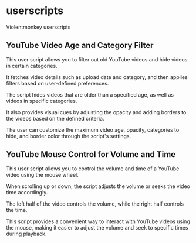 # userscripts

Violentmonkey userscripts

## YouTube Video Age and Category Filter

This user script allows you to filter out old YouTube videos and hide videos in certain categories.

It fetches video details such as upload date and category, and then applies filters based on user-defined preferences.

The script hides videos that are older than a specified age, as well as videos in specific categories.

It also provides visual cues by adjusting the opacity and adding borders to the videos based on the defined criteria.

The user can customize the maximum video age, opacity, categories to hide, and border color through the script's settings.

## YouTube Mouse Control for Volume and Time

This user script allows you to control the volume and time of a YouTube video using the mouse wheel.

When scrolling up or down, the script adjusts the volume or seeks the video time accordingly.

The left half of the video controls the volume, while the right half controls the time.

This script provides a convenient way to interact with YouTube videos using the mouse, making it easier to adjust the volume and seek to specific times during playback.
